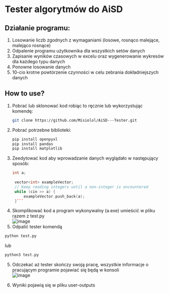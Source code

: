 # Tester algorytmów do AiSD 

## Działanie programu:
1. Losowanie liczb zgodnych z wymaganiami (losowe, rosnąco malejące, malejąco rosnące)
2. Odpalenie programu użytkownika dla wszystkich setów danych
3. Zapisanie wyników czasowych w excelu oraz wygenerowanie wykresów dla każdego typu danych
4. Ponowne losowanie danych
5. 10-cio krotne powtórzenie czynności w celu zebrania dokładniejszych danych

## How to use?
1. Pobrać lub sklonować kod robiąc to ręcznie lub wykorzystując komendę:
   ```bash
   git clone https://github.com/Misiolol/AiSD---Tester.git
   ```
2. Pobrać potrzebne biblioteki:
   ```bash
   pip install openpyxl
   pip install pandas
   pip install matplotlib
   ```
3. Zeedytować kod aby wprowadzanie danych wyglądało w następujący sposób:
   ```cpp
   int a;
    
    vector<int> exampleVector;
    // Keep reading integers until a non-integer is encountered
    while (cin >> a) {
        exampleVector.push_back(a);
    }```
4. Skomplikować kod a program wykonywalny (a.exe) umieścić w pliku razem z test.py<br>
![image](https://github.com/user-attachments/assets/1a1d2df1-1988-40ea-a13f-24da5491cc45)<br>
5. Odpalić tester komendą
  ```bash
  python test.py
```
lub
```bash
python3 test.py
```
5. Odczekać aż tester skończy swoją pracę, wszystkie informacje o pracującym programie pojawiać się będą w konsoli<br>
![image](https://github.com/user-attachments/assets/8bbd533e-65c1-4f08-9c18-18feeb4d506f)

6. Wyniki pojawią się w pliku user-outputs <br>




